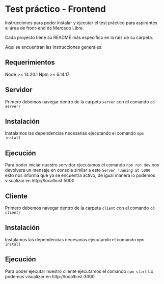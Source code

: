 # Test práctico - Frontend
Instrucciones para poder instalar y ejecutar el test práctico para aspirantes 
al área de front-end de Mercado Libre.

Cada proyecto tiene su README más específico en la raiz de su carpeta.

Aquí se encuentran las instrucciones generales.

## Requerimientos
  Node >= 14.20.1
  Npm >= 6.14.17

## Servidor
  Primero debemos navegar dentro de la carpeta `server` con el comando
  `cd server/`

  ## Instalación
  Instalamos las dependencias necesarias ejecutando el comando 
  `npm install`

  ## Ejecución 
  Para poder iniciar nuestro servidor ejecutamos el comando `npm run dev`
  nos devolvera un mensaje en consola  similar a este `Server running at 5000` 
  esto nos informa que ya se encuentra activo, de igual manera lo podemos 
  visualizar en http://localhost:5000


## Cliente 
  Primero debemos navegar dentro de la carpeta `client` con el comando
  `cd client/`

  ## Instalación
  Instalamos las dependencias necesarias ejecutando el comando 
  `npm install`

  ## Ejecución 
  Para poder ejecutar nuestro cliente ejecutamos el comando `npm start`
  Lo podemos visualizar en http://localhost:3000
